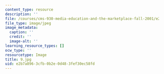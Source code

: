 ```yaml
---
content_type: resource
description: ''
file: /courses/cms-930-media-education-and-the-marketplace-fall-2001/e2b7a8963cfb0b2e0d483fef30ec58fd_9.jpg
file_type: image/jpeg
image_metadata:
  caption: ''
  credit: ''
  image-alt: ''
learning_resource_types: []
ocw_type: ''
resourcetype: Image
title: 9.jpg
uid: e2b7a896-3cfb-0b2e-0d48-3fef30ec58fd
---
```

